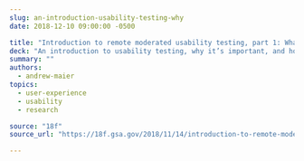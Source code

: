 ```yaml
---
slug: an-introduction-usability-testing-why
date: 2018-12-10 09:00:00 -0500

title: "Introduction to remote moderated usability testing, part 1: What and why"
deck: "An introduction to usability testing, why it’s important, and how to talk about things that aren’t required to do a usability test"
summary: ""
authors:
  - andrew-maier
topics:
  - user-experience
  - usability
  - research

source: "18f"
source_url: "https://18f.gsa.gov/2018/11/14/introduction-to-remote-moderated-usability-testing-part-1/"

---
```


